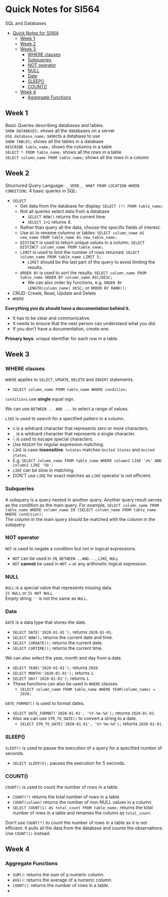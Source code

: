 # Quick Notes for SI564
SQL and Databases  

- [Quick Notes for SI564](#quick-notes-for-si564)
  - [Week 1](#week-1)
  - [Week 2](#week-2)
  - [Week 3](#week-3)
    - [WHERE clauses](#where-clauses)
    - [Subqueries](#subqueries)
    - [NOT operator](#not-operator)
    - [NULL](#null)
    - [Date](#date)
    - [SLEEP()](#sleep)
    - [COUNT()](#count)
  - [Week 4](#week-4)
    - [Aggregate Functions](#aggregate-functions)

## Week 1

Basic Queries describing databases and tables.  
`SHOW DATABASES;` shows all the databases on a server  
`USE database_name;` selects a database to use  
`SHOW TABLES;` shows all the tables in a database  
`DESCRIBE table_name;` shows the columns in a table  
`SELECT * FROM table_name;` shows all the rows in a table  
`SELECT column_name FROM table_name;` shows all the rows in a column

## Week 2

Structured Query Language: `__VERB__ WHAT FROM LOCATION WHERE CONDITION;`
4 basic queries in SQL:
- `SELECT`
  - Get data from the database for display: `SELECT (*) FROM table_name;`
  - Not all queries select data from a database
    - `SELECT NOW()` returns the current time.
    - `SELECT 2+2` returns 4.
  - Rather than query all the data, choose the specific fields of interest.
  - Use `AS` to rename columns or tables: `SELECT column_name AS new_name FROM table_name AS new_table_name;`
  - `DISTINCT` is used to return unique values in a column. `SELECT DISTINCT column_name FROM table_name;`
  - `LIMIT` is used to limit the number of rows returned. `SELECT column_name FROM table_name LIMIT 5;`
      - `LIMIT` should be the last part of the query to avoid limiting the results.
  - `ORDER BY` is used to sort the results. `SELECT column_name FROM table_name ORDER BY column_name ASC/DESC;`
    - We can also order by functions, e.g. `ORDER BY LENGTH(column_name) DESC;` or `ORDER BY RAND();`
- CRUD: Create, Read, Update and Delete
- `WHERE` 

**Everything you do should have a documentation behind it.**
- It has to be clear and communicative.
- It needs to ensure that the next person can understand what you did.
- If you don't have a documentation, create one.

**Primary keys**: unique identifier for each row in a table.

## Week 3

### WHERE clauses

`WHERE` applies to `SELECT`, `UPDATE`, `DELETE` and `INSERT` statements.
- `SELECT column_name FROM table_name WHERE condition;`

`conditions` use **single** equal sign.

We can use `BETWEEN .. AND ...` to select a range of values.

`LIKE` is used to search for a specified pattern in a column.  
- `%` is a wildcard character that represents zero or more characters.
- `_` is a wildcard character that represents a single character.
- `\` is used to escape special characters.
- Use `REGEXP` for regular expression matching.
- `LIKE` is case-**insensitive**. `%states` matches `United States` and `United states`.
- E.g. `SELECT column_name FROM table_name WHERE column1 LIKE 'a%' AND column2 LIKE '%b';`
- `LIKE` can be slow in matching.
- DON'T use `LIKE` for exact matches as `LIKE` operator is not efficient.

### Subqueries

A subquery is a query nested in another query. Another query result serves as the condition as the main query. For example, `SELECT column_name FROM table_name WHERE column_name IN (SELECT column_name FROM table_name WHERE condition);`  
The column in the main query should be matched with the column in the subquery.

### NOT operator
`NOT` is used to negate a condition but not in logical expressions.
- `NOT` can be used in `IN`, `BETWEEN...AND...`, `LIKE`, `NULL`
- `NOT` **cannot** be used in `NOT =` or any arithmetic logical expression.

### NULL

`NULL` is a special value that represents missing data.  
`IS NULL` or `IS NOT NULL`  
Empty string `''` is not the same as `NULL`.  

### Date

`DATE` is a data type that stores the date.
- `SELECT DATE('2020-01-01');` returns `2020-01-01`.
- `SELECT NOW();` returns the current date and time.
- `SELECT CURDATE();` returns the current date.
- `SELECT CURTIME();` returns the current time.

We can also select the year, month and day from a date.
- `SELECT YEAR('2020-01-01');` returns `2020`.
- `SELECT MONTH('2020-01-01');` returns `1`.
- `SELECT DAY('2020-01-01');` returns `1`.
- These functions can also be used in `WHERE` clauses.
  - `SELECT column_name FROM table_name WHERE YEAR(column_name) = 2020;`

`DATE_FORMAT()` is used to format dates.
- `SELECT DATE_FORMAT('2020-01-01', '%Y-%m-%d');` returns `2020-01-01`.
- Also we can use `STR_TO_DATE()` to convert a string to a date.
  - `SELECT STR_TO_DATE('2020-01-01', '%Y-%m-%d');` returns `2020-01-01`.

### SLEEP()
`SLEEP()` is used to pause the execution of a query for a specified number of seconds.
- `SELECT SLEEP(5);` pauses the execution for 5 seconds.

### COUNT()
`COUNT()` is used to count the number of rows in a table.
- `COUNT(*)` returns the total number of rows in a table.
- `COUNT(column)` returns the number of non-NULL values in a column.
- `SELECT COUNT(1) AS total_count FROM table_name;` returns the total number of rows in a table and renames the column as `total_count`.

Don't use `COUNT(*)` to count the number of rows in a table as it is not efficient. It pulls all the data from the database and counts the observations. Use `COUNT(1)` instead.

## Week 4

### Aggregate Functions

- `SUM()`: returns the sum of a numeric column.
- `AVG()`: returns the average of a numeric column.
- `COUNT()`: returns the number of rows in a table.
- 

